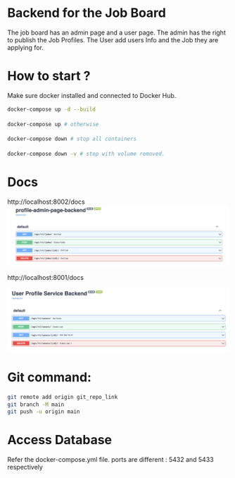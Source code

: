# Backend for the Job Board

The job board has an admin page and a user page.
The admin has the right to publish the Job Profiles.
The User add users Info and the Job they are applying for.

# How to start ?

Make sure docker installed and connected to Docker Hub.

```sh
docker-compose up -d --build

docker-compose up # otherwise

docker-compose down # stop all containers

docker-compose down -v # stop with volume removed.

```

# Docs

http://localhost:8002/docs
![alt text](https://github.com/drdcs/job-profile-backend/blob/main/admin-profile.png)

http://localhost:8001/docs

![alt text](https://github.com/drdcs/job-profile-backend/blob/main/user-profile.png)

# Git command:

```sh
git remote add origin git_repo_link
git branch -M main
git push -u origin main
```

# Access Database

Refer the docker-compose.yml file.
ports are different : 5432 and 5433 respectively
